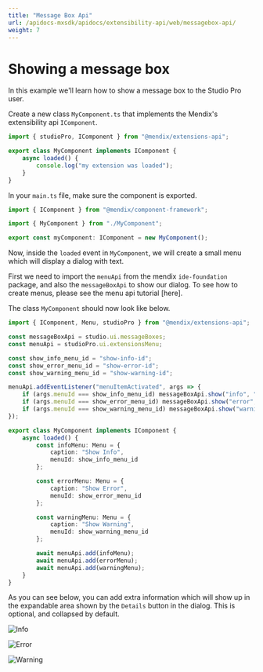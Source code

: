 ```yaml
---
title: "Message Box Api"
url: /apidocs-mxsdk/apidocs/extensibility-api/web/messagebox-api/
weight: 7
---
```

# Showing a message box
In this example we'll learn how to show a message box to the Studio Pro user.

Create a new class `MyComponent.ts` that implements the Mendix's extensibility api `IComponent`.

```typescript 
import { studioPro, IComponent } from "@mendix/extensions-api";

export class MyComponent implements IComponent {
    async loaded() {
        console.log("my extension was loaded");
    }
}
```

In your `main.ts` file, make sure the component is exported.

```typescript
import { IComponent } from "@mendix/component-framework";

import { MyComponent } from "./MyComponent";

export const myComponent: IComponent = new MyComponent();
```

Now, inside the `loaded` event in `MyComponent`, we will create a small menu which will display a dialog with text.

First we need to import the `menuApi` from the mendix `ide-foundation` package, and also the `messageBoxApi` to show our dialog. To see how to create menus, please see the menu api tutorial [here].

The class `MyComponent` should now look like below.

```typescript
import { IComponent, Menu, studioPro } from "@mendix/extensions-api";

const messageBoxApi = studio.ui.messageBoxes;
const menuApi = studioPro.ui.extensionsMenu;

const show_info_menu_id = "show-info-id";
const show_error_menu_id = "show-error-id";
const show_warning_menu_id = "show-warning-id";

menuApi.addEventListener("menuItemActivated", args => {
    if (args.menuId === show_info_menu_id) messageBoxApi.show("info", "This is information.", "Extra info");
    if (args.menuId === show_error_menu_id) messageBoxApi.show("error", "This is an error.", "Extra error details");
    if (args.menuId === show_warning_menu_id) messageBoxApi.show("warning", "This is a warning.", "Extra warning details");
});

export class MyComponent implements IComponent {
    async loaded() {
        const infoMenu: Menu = {
            caption: "Show Info",
            menuId: show_info_menu_id
        };

        const errorMenu: Menu = {
            caption: "Show Error",
            menuId: show_error_menu_id
        };

        const warningMenu: Menu = {
            caption: "Show Warning",
            menuId: show_warning_menu_id
        };

        await menuApi.add(infoMenu);
        await menuApi.add(errorMenu);
        await menuApi.add(warningMenu);
    }
}
```

As you can see below, you can add extra information which will show up in the expandable area shown by the `Details` button in the dialog. This is optional, and collapsed by default.

![Info](/attachments/apidocs-mxsdk/apidocs/extensibility-api/web/messageBoxes/info.png)

![Error](/attachments/apidocs-mxsdk/apidocs/extensibility-api/web/messageBoxes/error.png)

![Warning](/attachments/apidocs-mxsdk/apidocs/extensibility-api/web/messageBoxes/warning.png)